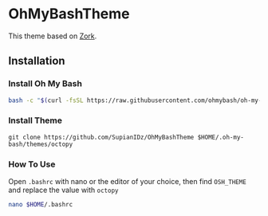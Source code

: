 # OhMyBashTheme

This theme based on [Zork](https://github.com/ohmybash/oh-my-bash/tree/master/themes/zork).

## Installation

### Install Oh My Bash
```bash
bash -c "$(curl -fsSL https://raw.githubusercontent.com/ohmybash/oh-my-bash/master/tools/install.sh)"
```

### Install Theme

```
git clone https://github.com/SupianIDz/OhMyBashTheme $HOME/.oh-my-bash/themes/octopy
```

### How To Use

Open `.bashrc` with nano or the editor of your choice, then find `OSH_THEME` and replace the value with `octopy`

```bash
nano $HOME/.bashrc
```

